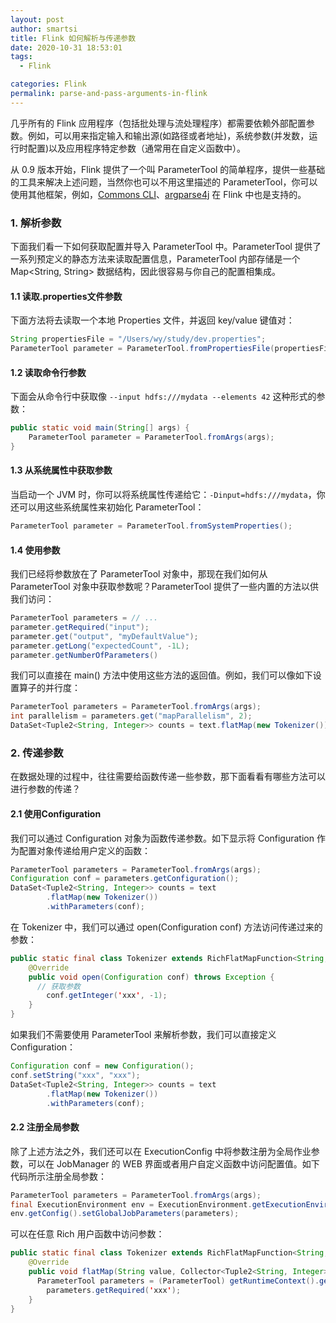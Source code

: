 ```yaml
---
layout: post
author: smartsi
title: Flink 如何解析与传递参数
date: 2020-10-31 18:53:01
tags:
  - Flink

categories: Flink
permalink: parse-and-pass-arguments-in-flink
---
```


几乎所有的 Flink 应用程序（包括批处理与流处理程序）都需要依赖外部配置参数。例如，可以用来指定输入和输出源(如路径或者地址)，系统参数(并发数，运行时配置)以及应用程序特定参数（通常用在自定义函数中）。

从 0.9 版本开始，Flink 提供了一个叫 ParameterTool 的简单程序，提供一些基础的工具来解决上述问题，当然你也可以不用这里描述的 ParameterTool，你可以使用其他框架，例如，[Commons CLI](https://commons.apache.org/proper/commons-cli/)、[argparse4j](http://argparse4j.sourceforge.net/) 在 Flink 中也是支持的。

### 1. 解析参数

下面我们看一下如何获取配置并导入 ParameterTool 中。ParameterTool 提供了一系列预定义的静态方法来读取配置信息，ParameterTool 内部存储是一个 Map<String, String> 数据结构，因此很容易与你自己的配置相集成。

#### 1.1 读取.properties文件参数

下面方法将去读取一个本地 Properties 文件，并返回 key/value 键值对：
```java
String propertiesFile = "/Users/wy/study/dev.properties";
ParameterTool parameter = ParameterTool.fromPropertiesFile(propertiesFile);
```

#### 1.2 读取命令行参数

下面会从命令行中获取像 `--input hdfs:///mydata --elements 42` 这种形式的参数：
```java
public static void main(String[] args) {
    ParameterTool parameter = ParameterTool.fromArgs(args);
}
```

#### 1.3 从系统属性中获取参数

当启动一个 JVM 时，你可以将系统属性传递给它：`-Dinput=hdfs:///mydata`，你还可以用这些系统属性来初始化 ParameterTool：
```java
ParameterTool parameter = ParameterTool.fromSystemProperties();
```

#### 1.4 使用参数

我们已经将参数放在了 ParameterTool 对象中，那现在我们如何从 ParameterTool 对象中获取参数呢？ParameterTool 提供了一些内置的方法以供我们访问：
```java
ParameterTool parameters = // ...
parameter.getRequired("input");
parameter.get("output", "myDefaultValue");
parameter.getLong("expectedCount", -1L);
parameter.getNumberOfParameters()
```
我们可以直接在 main() 方法中使用这些方法的返回值。例如，我们可以像如下设置算子的并行度：
```java
ParameterTool parameters = ParameterTool.fromArgs(args);
int parallelism = parameters.get("mapParallelism", 2);
DataSet<Tuple2<String, Integer>> counts = text.flatMap(new Tokenizer()).setParallelism(parallelism);
```
### 2. 传递参数

在数据处理的过程中，往往需要给函数传递一些参数，那下面看看有哪些方法可以进行参数的传递？

#### 2.1 使用Configuration

我们可以通过 Configuration 对象为函数传递参数。如下显示将 Configuration 作为配置对象传递给用户定义的函数：
```java
ParameterTool parameters = ParameterTool.fromArgs(args);
Configuration conf = parameters.getConfiguration();
DataSet<Tuple2<String, Integer>> counts = text
        .flatMap(new Tokenizer())
        .withParameters(conf);
```
在 Tokenizer 中，我们可以通过 open(Configuration conf) 方法访问传递过来的参数：
```java
public static final class Tokenizer extends RichFlatMapFunction<String, Tuple2<String, Integer>> {
    @Override
    public void open(Configuration conf) throws Exception {
      // 获取参数
	    conf.getInteger('xxx', -1);
    }
}
```
如果我们不需要使用 ParameterTool 来解析参数，我们可以直接定义 Configuration：
```java
Configuration conf = new Configuration();
conf.setString("xxx", "xxx");
DataSet<Tuple2<String, Integer>> counts = text
        .flatMap(new Tokenizer())
        .withParameters(conf);
```

#### 2.2 注册全局参数

除了上述方法之外，我们还可以在 ExecutionConfig 中将参数注册为全局作业参数，可以在 JobManager 的 WEB 界面或者用户自定义函数中访问配置值。如下代码所示注册全局参数：
```java
ParameterTool parameters = ParameterTool.fromArgs(args);
final ExecutionEnvironment env = ExecutionEnvironment.getExecutionEnvironment();
env.getConfig().setGlobalJobParameters(parameters);
```
可以在任意 Rich 用户函数中访问参数：
```java
public static final class Tokenizer extends RichFlatMapFunction<String, Tuple2<String, Integer>> {
    @Override
    public void flatMap(String value, Collector<Tuple2<String, Integer>> out) {
      ParameterTool parameters = (ParameterTool) getRuntimeContext().getExecutionConfig().getGlobalJobParameters();
	    parameters.getRequired('xxx');
    }
}
```
